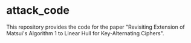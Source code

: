 # attack_code

This repository provides the code for the paper "Revisiting Extension of Matsui's Algorithm 1 to Linear Hull for Key-Alternating Ciphers".
